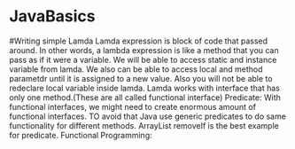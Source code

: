 # JavaBasics

#Writing simple Lamda
    Lamda expression is block of code that passed around. In other words, a lambda expression is like a method that you can pass as if it were a variable.
    We will be able to access static and instance variable from lamda. We also can be able to access local and method parametdr until it is assigned to a new value.
    Also you will not be able to redeclare local variable inside lamda.
    Lamda works with interface that has only one method.(These are all called functional interface)
    Predicate: With functional interfaces, we might need to create enormous amount of functional interfaces. TO avoid that Java use generic predicates to do same functionality for different methods.
    ArrayList removeIf is the best example for predicate.
Functional Programming:
